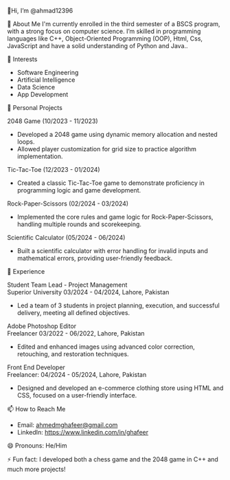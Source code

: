 👋Hi, I’m @ahmad12396

👀 About Me
I'm currently enrolled in the third semester of a BSCS program, with a strong focus on computer science. I’m skilled in programming languages like C++, Object-Oriented Programming (OOP), Html, Css, JavaScript and have a solid understanding of Python and Java..

🌱 Interests
- Software Engineering
- Artificial Intelligence
- Data Science
- App Development

💼 Personal Projects

2048 Game (10/2023 - 11/2023)
- Developed a 2048 game using dynamic memory allocation and nested loops.
- Allowed player customization for grid size to practice algorithm implementation.

Tic-Tac-Toe (12/2023 - 01/2024)
- Created a classic Tic-Tac-Toe game to demonstrate proficiency in programming logic and game development.

Rock-Paper-Scissors (02/2024 - 03/2024)
- Implemented the core rules and game logic for Rock-Paper-Scissors, handling multiple rounds and scorekeeping.

Scientific Calculator (05/2024 - 06/2024)
- Built a scientific calculator with error handling for invalid inputs and mathematical errors, providing user-friendly feedback.

👔 Experience

Student Team Lead - Project Management  
Superior University 
03/2024 - 04/2024, Lahore, Pakistan  
- Led a team of 3 students in project planning, execution, and successful delivery, meeting all defined objectives.

Adobe Photoshop Editor  
Freelancer
03/2022 - 06/2022, Lahore, Pakistan 
- Edited and enhanced images using advanced color correction, retouching, and restoration techniques.

Front End Developer  
Freelancer: 
04/2024 - 05/2024, Lahore, Pakistan  
- Designed and developed an e-commerce clothing store using HTML and CSS, focused on a user-friendly interface.

📫 How to Reach Me
- Email: ahmedmghafeer@gmail.com
- LinkedIn: https://www.linkedin.com/in/ghafeer

😄 Pronouns: He/Him  

⚡ Fun fact: I developed both a chess game and the 2048 game in C++ and much more projects!
